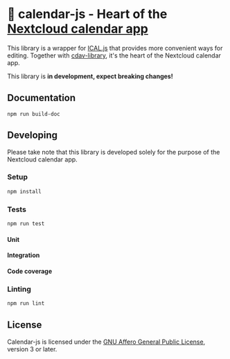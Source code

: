 # :date: calendar-js - Heart of the [Nextcloud calendar app](https://github.com/nextcloud/calendar)

This library is a wrapper for [ICAL.js]() that provides more convenient ways for editing.
Together with [cdav-library](), it's the heart of the Nextcloud calendar app.

This library is __in development, expect breaking changes!__

## Documentation

`npm run build-doc`

## Developing

Please take note that this library is developed solely for the purpose of the Nextcloud calendar app.

### Setup

```bash
npm install
```

### Tests

```bash
npm run test
```

#### Unit 


#### Integration


#### Code coverage

### Linting

```bash
npm run lint
```

## License

Calendar-js is licensed under the [GNU Affero General Public License](https://www.gnu.org/licenses/agpl-3.0.en.html), version 3 or later. 
